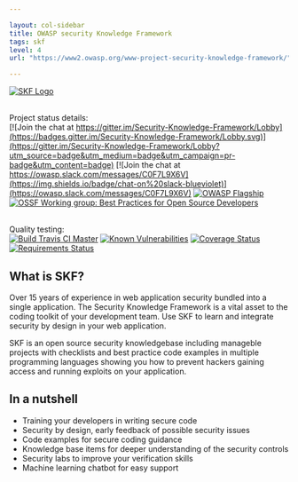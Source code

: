 ```yaml
---

layout: col-sidebar
title: OWASP security Knowledge Framework
tags: skf
level: 4
url: "https://www2.owasp.org/www-project-security-knowledge-framework/"

---
```

[![SKF Logo](https://www.securityknowledgeframework.org/img/banner-wiki-owasp.jpg)](https://www.securityknowledgeframework.org/) 

<br>Project status details:<br>
[![Join the chat at https://gitter.im/Security-Knowledge-Framework/Lobby](https://badges.gitter.im/Security-Knowledge-Framework/Lobby.svg)](https://gitter.im/Security-Knowledge-Framework/Lobby?utm_source=badge&utm_medium=badge&utm_campaign=pr-badge&utm_content=badge)
[![Join the chat at https://owasp.slack.com/messages/C0F7L9X6V](https://img.shields.io/badge/chat-on%20slack-blueviolet)](https://owasp.slack.com/messages/C0F7L9X6V)
[![OWASP Flagship](https://img.shields.io/badge/owasp-flagship%20project-orange.svg)](https://www.owasp.org/index.php/OWASP_Security_Knowledge_Framework)
[![OSSF Working group: Best Practices for Open Source Developers](https://img.shields.io/badge/OpenSSF-Learning%20Platform-orange)](https://openssf.org)

<br>Quality testing:<br>
[![Build Travis CI Master](https://travis-ci.org/blabla1337/skf-flask.svg?branch=main)](https://travis-ci.org/blabla1337/skf-flask)
[![Known Vulnerabilities](https://snyk.io/test/github/blabla1337/skf-flask/badge.svg?branch=main)](https://snyk.io/test/github/blabla1337/skf-flask?branch=main)
[![Coverage Status](https://coveralls.io/repos/github/blabla1337/skf-flask/badge.svg?branch=master)](https://coveralls.io/github/blabla1337/skf-flask?branch=master)
[![Requirements Status](https://requires.io/github/blabla1337/skf-flask/requirements.svg?branch=main)](https://requires.io/github/blabla1337/skf-flask/requirements/?branch=main)

## What is SKF?

Over 15 years of experience in web application security bundled into a single application. The Security Knowledge Framework is a vital asset to the coding toolkit of your development team. Use SKF to learn and integrate security by design in your web application.

SKF is an open source security knowledgebase including manageble projects with checklists and best practice code examples in multiple programming languages showing you how to prevent hackers gaining access and running exploits on your application.

## In a nutshell
- Training your developers in writing secure code
- Security by design, early feedback of possible security issues
- Code examples for secure coding guidance
- Knowledge base items for deeper understanding of the security controls
-  Security labs to improve your verification skills
- Machine learning chatbot for easy support
